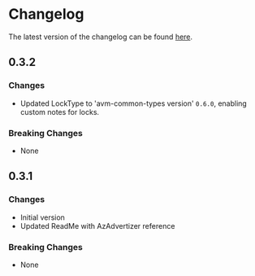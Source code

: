 # Changelog

The latest version of the changelog can be found [here](https://github.com/Azure/bicep-registry-modules/blob/main/avm/res/insights/webtest/CHANGELOG.md).

## 0.3.2

### Changes

- Updated LockType to 'avm-common-types version' `0.6.0`, enabling custom notes for locks.

### Breaking Changes

- None

## 0.3.1

### Changes

- Initial version
- Updated ReadMe with AzAdvertizer reference

### Breaking Changes

- None
